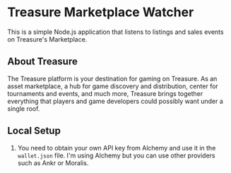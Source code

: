 # Treasure Marketplace Watcher
This is a simple Node.js application that listens to listings and sales events on Treasure's Marketplace.

## About Treasure
The Treasure platform is your destination for gaming on Treasure. As an asset marketplace, a hub for game discovery and distribution, center for tournaments and events, and much more, Treasure brings together everything that players and game developers could possibly want under a single roof. 

## Local Setup
1. You need to obtain your own API key from Alchemy and use it in the `wallet.json` file. I'm using Alchemy but you can use other providers such as Ankr or Moralis.
